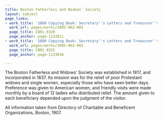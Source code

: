 ```yaml
---
title: Boston Fatherless and Widows’ Society
layout: subject
page_links:
- work_title: '1860 Copying Book: Secretary''s Letters and Treasurer''s Letters, 2005.062.003  '
  work_url: pages/works/2005-062-003
  page_title: CB01_0320
  page_anchor: page-1133811
- work_title: '1860 Copying Book: Secretary''s Letters and Treasurer''s Letters, 2005.062.003  '
  work_url: pages/works/2005-062-003
  page_title: CB01_0325
  page_anchor: page-1133816

---
```

<p>The Boston Fatherless and Widows’ Society was established in 1817, and incorporated in 1837. Its mission was for the relief of poor Protestant widows and single women, especially those who have seen better days. Preference was given to American women, and friendly visits were made monthly by a board of 12 ladies who distributed relief. The amount given to each beneficiary depended upon the judgment of the visitor.</p>

<p>All information taken from Directory of Charitable and Beneficent Organizations, Boston, 1907.</p>